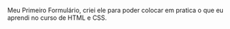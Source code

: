Meu Primeiro Formulário, criei ele para poder colocar em pratica o que eu aprendi no curso de HTML e CSS.
